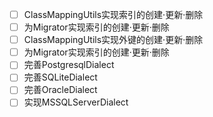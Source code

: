 - [ ] ClassMappingUtils实现索引的创建·更新·删除
- [ ] 为Migrator实现索引的创建·更新·删除
- [ ] ClassMappingUtils实现外键的创建·更新·删除
- [ ] 为Migrator实现索引的创建·更新·删除
- [ ] 完善PostgresqlDialect
- [ ] 完善SQLiteDialect
- [ ] 完善OracleDialect
- [ ] 实现MSSQLServerDialect